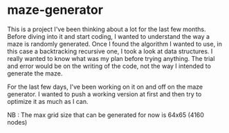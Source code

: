 ﻿# maze-generator

This is a project I've been thinking about a lot for the last few months. Before diving into it and start coding, I wanted to understand the way a maze is randomly generated.
Once I found the algorithm I wanted to use, in this case a backtracking recursive one, I took a look at data structures. I really wanted to know what was my plan before trying anything. The trial and error would be on the writing of the code, not the way I intended to generate the maze. 

For the last few days, I've been working on it on and off on the maze generator. I wanted to push a working version at first and then try to optimize it as much as I can.

NB : The max grid size that can be generated for now is 64x65 (4160 nodes)
